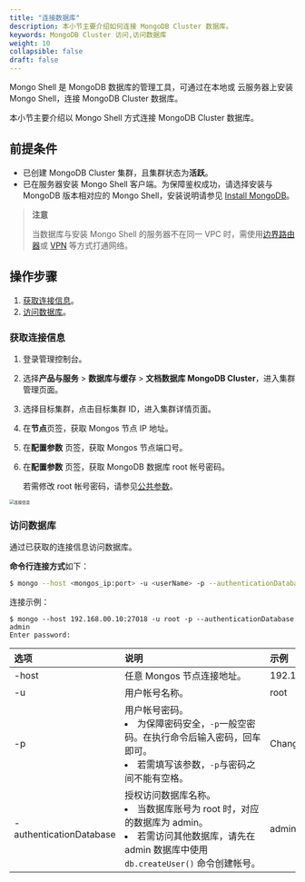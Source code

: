 ```yaml
---
title: "连接数据库"
description: 本小节主要介绍如何连接 MongoDB Cluster 数据库。 
keywords: MongoDB Cluster 访问,访问数据库
weight: 10
collapsible: false
draft: false
---
```




Mongo Shell 是 MongoDB 数据库的管理工具，可通过在本地或 云服务器上安装 Mongo Shell，连接 MongoDB Cluster 数据库。

本小节主要介绍以 Mongo Shell 方式连接 MongoDB Cluster 数据库。

## 前提条件

- 已创建 MongoDB Cluster 集群，且集群状态为**活跃**。
- 已在服务器安装 Mongo Shell 客户端。为保障鉴权成功，请选择安装与 MongoDB 版本相对应的 Mongo Shell，安装说明请参见 [Install MongoDB](https://docs.mongodb.com/manual/installation/?spm=a2c4g.11186623.0.0.78bd575fTyXmdC)。

> **注意**
> 
> 当数据库与安装 Mongo Shell 的服务器不在同一 VPC 时，需使用[边界路由器](/network/border_router/)或 [VPN](/network/vpc/manual/vpn/) 等方式打通网络。

## 操作步骤

1. [获取连接信息](#获取连接信息)。
2. [访问数据库](#访问数据库)。

### 获取连接信息

1. 登录管理控制台。
2. 选择**产品与服务** > **数据库与缓存** > **文档数据库 MongoDB Cluster**，进入集群管理页面。
3. 选择目标集群，点击目标集群 ID，进入集群详情页面。
4. 在**节点**页签，获取 Mongos 节点 IP 地址。 
5. 在**配置参数** 页签，获取 Mongos 节点端口号。
6. 在**配置参数** 页签，获取 MongoDB 数据库 root 帐号密码。
   
   若需修改 root 帐号密码，请参见[公共参数](../../config_para/config_para_info)。

 <img src="../../../_images/check_access_info.png" alt="连接信息" style="zoom:50%;" />

### 访问数据库
   
通过已获取的连接信息访问数据库。
   
**命令行连接方式**如下：

```bash
$ mongo --host <mongos_ip:port> -u <userName> -p --authenticationDatabase <database>
```

连接示例：

```shell
$ mongo --host 192.168.00.10:27018 -u root -p --authenticationDatabase admin
Enter password:
```

|<span style="display:inline-block;width:80px">选项</span> |<span style="display:inline-block;width:240px">说明</span>|<span style="display:inline-block;width:280px">示例</span> |
|:----|:----|:----|
|-host          | 任意 Mongos 节点连接地址。       | 192.168.00.10:27018 |
|-u          | 用户帐号名称。                | root |
|-p          | 用户帐号密码。<li> 为保障密码安全，`-p`一般空密码。在执行命令后输入密码，回车即可。<li>若需填写该参数，`-p`与密码之间不能有空格。            | Change1Pwd |
|-authenticationDatabase          | 授权访问数据库名称。<li>当数据库账号为 root 时，对应的数据库为 admin。<li>若需访问其他数据库，请先在 admin 数据库中使用 `db.createUser()` 命令创建帐号。   | admin |
